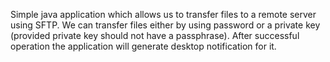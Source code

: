 Simple java application which allows us to transfer files to a remote server using SFTP.
We can transfer files either by using password or a private key (provided private key should not have a passphrase).
After successful operation the application will generate desktop notification for it.
